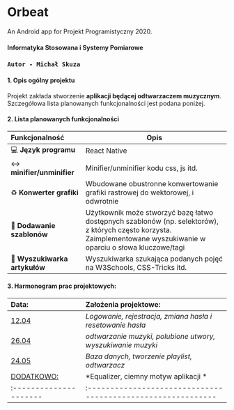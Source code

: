 # Orbeat
An Android app for Projekt Programistyczny 2020.

#### Informatyka Stosowana i Systemy Pomiarowe

###  ``Autor - Michał Skuza``
#### 1. Opis ogólny projektu
Projekt zakłada stworzenie **aplikacji będącej odtwarzaczem muzycznym**. Szczegółowa lista planowanych funkcjonalności jest podana poniżej.
#### 2. Lista planowanych funkcjonalności

| Funkcjonalność                               | Opis                                                         |
| :------------------------------------------- | ------------------------------------------------------------ |
| :computer: **Język programu**                | React Native                                                 |
| :left_right_arrow: **minifier/unminifier**   | Minifier/unminifier kodu css, js itd.                        |
| :recycle: **Konwerter grafiki**              | Wbudowane obustronne konwertowanie grafiki rastrowej do wektorowej, i odwrotnie |
| :pushpin: **Dodawanie szablonów**            | Użytkownik może stworzyć bazę łatwo dostępnych szablonów (np. selektorów), z których często korzysta. Zaimplementowane wyszukiwanie w oparciu o słowa kluczowe/tagi |
| :bookmark_tabs: **Wyszukiwarka artykułów**   | Wyszukiwarka szukająca podanych pojęć na W3Schools, CSS-Tricks itd. |

#### 3. Harmonogram prac projektowych:

| Data:                  | Założenia projektowe:                                        |
| :--------------------- | :----------------------------------------------------------- |
| <u>12.04</u>           | *Logowanie, rejestracja, zmiana hasła i resetowanie hasła*   |
| <u>26.04</u>           | *odtwarzanie muzyki, polubione utwory, wyszukiwanie muzyki*  |
| <u>24.05</u>           | *Baza danych, tworzenie playlist, odtwarzacz*                |
| <u>DODATKOWO:</u>      | *Equalizer, ciemny motyw aplikacji          *                |
| :--------------------- | :----------------------------------------------------------- |
